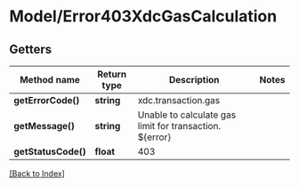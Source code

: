 # Model/Error403XdcGasCalculation

## Getters

Method name | Return type | Description | Notes
------------ | ------------- | ------------- | -------------
**getErrorCode()** | **string** | xdc.transaction.gas |
**getMessage()** | **string** | Unable to calculate gas limit for transaction. ${error} |
**getStatusCode()** | **float** | 403 |

[[Back to Index]](../index.md)
